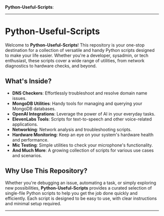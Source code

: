 **Python-Useful-Scripts**:

---

# Python-Useful-Scripts

Welcome to **Python-Useful-Scripts**! This repository is your one-stop destination for a collection of versatile and handy Python scripts designed to make your life easier. Whether you're a developer, sysadmin, or tech enthusiast, these scripts cover a wide range of utilities, from network diagnostics to hardware checks, and beyond.

## What's Inside?

- **DNS Checkers**: Effortlessly troubleshoot and resolve domain name issues.
- **MongoDB Utilities**: Handy tools for managing and querying your MongoDB databases.
- **OpenAI Integrations**: Leverage the power of AI in your everyday tasks.
- **ElevenLabs Tools**: Scripts for text-to-speech and other voice-related applications.
- **Networking**: Network analysis and troubleshooting scripts.
- **Hardware Monitoring**: Keep an eye on your system's hardware health and performance.
- **Mic Testing**: Simple utilities to check your microphone's functionality.
- **And Much More**: A growing collection of scripts for various use cases and scenarios.

## Why Use This Repository?

Whether you're debugging an issue, automating a task, or simply exploring new possibilities, **Python-Useful-Scripts** provides a curated selection of single-file Python scripts to help you get the job done quickly and efficiently. Each script is designed to be easy to use, with clear instructions and minimal setup required.

---
